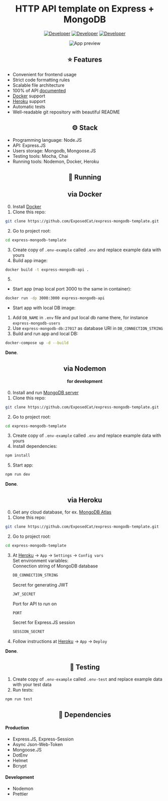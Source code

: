 <div align="center">
    <h1>HTTP API template on Express + MongoDB</h1>

[![Developer](https://img.shields.io/badge/Heroku-Compatible-gray?style=for-the-badge&logo=heroku&labelColor=purple)](https://github.com/ExposedCat/express-mongodb-template#via-heroku)
[![Developer](https://img.shields.io/badge/Docker-Support-gray?style=for-the-badge&logo=docker&labelColor=blue&logoColor=white)](https://github.com/ExposedCat/express-mongodb-template#-running)
[![Developer](https://img.shields.io/badge/Swagger-Docs-green?style=for-the-badge&logo=swagger)](https://app.swaggerhub.com/apis-docs/artem-prokop/express-mongodb-template/1.0.0)

<img src="https://chpic.su/_data/stickers/g/gloomycat/gloomycat_023.webp" alt="App preview">

</div>

<div align="center">
    <h2>⭐️ Features</h2>
</div>
<ul>
    <li>Convenient for frontend usage</li>
    <li>Strict code formatting rules</li>
    <li>Scalable file architecture</li>
    <li>100% of API <a href="https://app.swaggerhub.com/apis-docs/artem-prokop/express-mongodb-template/1.0.0">documented</a></li>
    <li><a href="https://github.com/ExposedCat/express-mongodb-template#-running">Docker</a> support</li>
    <li><a href="https://heroku.com">Heroku</a> support</li>
    <li>Automatic tests</li>
    <li>Well-readable git repository with beautiful README</li>
</ul>

<div align="center">
    <h2>⚙️ Stack</h2>
</div>
<ul>
    <li>Programming language: Node.JS</li>
    <li>API: Express.JS</li>
    <li>Users storage: Mongodb, Mongoose.JS</li>
    <li>Testing tools: Mocha, Chai</li>
    <li>Running tools: Nodemon, Docker, Heroku</li>
</ul>

<div align="center">
    <h2>🔌 Running</h2>
</div>

<div align="center">
    <h2>via Docker</h2>
</div>

0. Install [Docker](https://docs.docker.com/get-docker/)
1. Clone this repo:

```bash
git clone https://github.com/ExposedCat/express-mongodb-template.git
```

2. Go to project root:

```bash
cd express-mongodb-template
```

3. Create copy of `.env-example` called `.env` and replace example data with yours
4. Build app image:

```bash
docker build -t express-mongodb-api .
```

5.

-   Start app (map local port 3000 to the same in container):

```bash
docker run -dp 3000:3000 express-mongodb-api
```

-   Start app with local DB image:

1. Add `DB_NAME` in `.env` file and put local db name there, for instance `express-mongodb-users`
2. Use `express-mongodb-db:27017` as database URI in `DB_CONNECTION_STRING`
3. Build and run app and local DB:

```bash
docker-compose up -d --build
```

**Done**.

<div align="center">
    <h2>via Nodemon</h2>
    <h4>for development</h4>
</div>

0. Install and run <a href="https://www.mongodb.com/try/download/community">MongoDB server</a>
1. Clone this repo:

```bash
git clone https://github.com/ExposedCat/express-mongodb-template.git
```

2. Go to project root:

```bash
cd express-mongodb-template
```

3. Create copy of `.env-example` called `.env` and replace example data with yours
4. Install dependencies:

```bash
npm install
```

5. Start app:

```bash
npm run dev
```

**Done**.

<div align="center">
    <h2>via Heroku</h2>
</div>

0. Get any cloud database, for ex. <a href="https://www.mongodb.com/cloud/atlas">MongoDB Atlas</a>
1. Clone this repo:

```bash
git clone https://github.com/ExposedCat/express-mongodb-template.git
```

2. Go to project root:

```bash
cd express-mongodb-template
```

3. At <a href="https://heroku.com">Heroku</a> → `App` → `Settings` → `Config vars`  
   Set environment variables:  
    Connection string of MongoDB database

    ```bash
    DB_CONNECTION_STRING
    ```

    Secret for generating JWT

    ```bash
    JWT_SECRET
    ```

    Port for API to run on

    ```bash
    PORT
    ```

    Secret for Express.JS session

    ```bash
    SESSION_SECRET
    ```

4. Follow instructions at <a href="https://heroku.com">Heroku</a> → `App` → `Deploy`

**Done**.

<div align="center">
    <h2>🐛 Testing</h2>
</div>

1. Create copy of `.env-example` called `.env-test` and replace example data with your test data
2. Run tests:

```bash
npm run test
```

<div align="center">
    <h2>🔩 Dependencies</h2>
</div>
<h4>Production</h4>
<ul>
    <li>Express.JS, Express-Session</li>
    <li>Async Json-Web-Token</li>
    <li>Mongoose.JS</li>
    <li>DotEnv</li>
    <li>Helmet</li>
    <li>Bcrypt</li>
</ul>
<h4>Development</h4>
<ul>
    <li>Nodemon</li>
    <li>Prettier</li>
</ul>
